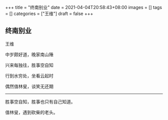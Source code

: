 +++
title = "终南别业"
date = 2021-04-04T20:58:43+08:00
images = []
tags = []
categories = ["王维"]
draft = false
+++

## 终南别业

王维

中岁颇好道，晚家南山陲

兴来每独往，胜事空自知

行到水穷处，坐看云起时

偶然值林叟，谈笑无还期

---

胜事空自知，胜事也只有自己知道。

值林叟，遇到砍柴的老头。
